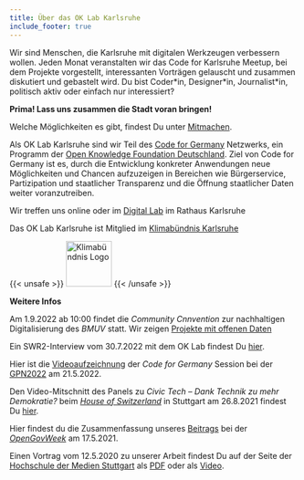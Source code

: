 ```yaml
---
title: Über das OK Lab Karlsruhe
include_footer: true
---
```


Wir sind Menschen, die Karlsruhe mit digitalen Werkzeugen verbessern wollen. 
Jeden Monat veranstalten wir das Code for Karlsruhe Meetup, bei dem Projekte vorgestellt, 
interessanten Vorträgen gelauscht und zusammen diskutiert und gebastelt wird. 
Du bist Coder\*in, Designer\*in, Journalist\*in, politisch aktiv oder einfach nur interessiert? 

**Prima! Lass uns zusammen die Stadt voran bringen!**

Welche Möglichkeiten es gibt, findest Du unter [Mitmachen](/mitmachen).

Als OK Lab Karlsruhe sind wir Teil des [Code for Germany](https://codefor.de) Netzwerks, 
ein Programm der [Open Knowledge Foundation Deutschland](http://okfn.de/). Ziel von Code for Germany ist es, durch die Entwicklung konkreter Anwendungen neue Möglichkeiten und Chancen aufzuzeigen in Bereichen wie
Bürgerservice, Partizipation und staatlicher Transparenz und
die Öffnung staatlicher Daten weiter voranzutreiben. 

Wir treffen uns online oder im [Digital Lab](https://www.openstreetmap.org/relation/1333212) im Rathaus Karlsruhe

Das OK Lab Karlsruhe ist Mitglied im [Klimabündnis Karlsruhe](https://www.klimabuendnis-karlsruhe.de/)

{{< unsafe >}}
<img src="/img/kb-logo.jpg" alt="Klimabündnis Logo" style="width:5rem;"/>
{{< /unsafe >}}


**Weitere Infos**

Am 1.9.2022 ab 10:00 findet die *Community Cnnvention* zur nachhaltigen Digitalisierung des *BMUV* statt. Wir zeigen [Projekte 
mit offenen Daten](/projekte/green-it/)

Ein SWR2-Interview vom 30.7.2022 mit dem OK Lab findest Du [hier](https://www.swr.de/swr2/wissen/das-ok-lab-in-karlsruhe-die-stadt-besser-verstehen-102.html). 

Hier ist die [Videoaufzeichnung](https://media.ccc.de/v/gpn20-79-code-for-germany-open-data-digitales-ehrenamt) der *Code for Germany* Session bei der [GPN2022](https://entropia.de/GPN20) am 21.5.2022.

Den Video-Mitschnitt des Panels zu *Civic Tech – Dank Technik zu mehr Demokratie?* beim [*House of Switzerland*](https://so-schweiz.de/programm/civic-tech-die-technologie-im-dienste-der-gesellschaft/) in Stuttgart am 26.8.2021 findest Du [hier](https://youtu.be/iPIo2sHNTnQ?t=297).

Hier findest du die Zusammenfassung unseres [Beitrags](/data/2021/openGovWeek/govWeekSummary.pdf) bei der [*OpenGovWeek*](https://www.open-government-deutschland.de/opengov-de/service/termine/opengov-werkschau-und-multi-stakeholder-sprechstunde-3-nap-1913186) am 17.5.2021.

Einen Vortrag vom 12.5.2020 zu unserer Arbeit findest Du auf der Seite der 
[Hochschule der Medien Stuttgart](https://openup.iuk.hdm-stuttgart.de/programm/) als [PDF](https://openup.iuk.hdm-stuttgart.de/wp-content/uploads/2020/05/2020-05-12_OK-LabKarlsruhe.pdf) oder als [Video](https://openup.iuk.hdm-stuttgart.de/wp-content/uploads/2020/05/2020-05-12_OK-LabKarlsruhe.mp4).




